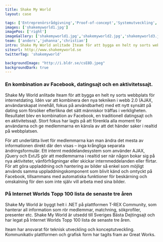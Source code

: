 ```yaml
---
title: Shake My World
layout: case

tags: ['Entreprenörsrådgivning','Proof-of-concept','Systemutveckling','Rådgivning']
images: ['shakemyworld1.jpg']
imagePos: ['right']
imageGallery: ['shakemyworld1.jpg','shakemyworld2.jpg','shakemyworld3.jpg']
team: ['anders','johanna','christian']
intro: Shake My World anlitade Iteam för att bygga en helt ny sorts webbplats för internetdating.
siteurl: http://www.shakemyworld.se
twitterTag: 'shakemyworld'

backgroundImage: "http://i.bldr.se/csE8D.jpeg"
backgroundDark: true
---
```


### En kombination av Facebook, datingsajt och en aktivitetssajt.
Shake My World anlitade Iteam för att bygga en helt ny sorts webbplats för internetdating. Idén var att kombinera den nya tekniken i webb 2.0 (AJAX, användarskapat innehåll, fokus på användbarhet) med ett nytt synsätt på dating som försöker efterlikna det sätt människor träffas i verkligheten. Resultatet blev en kombination av Facebook, en traditionell datingsajt och en aktivitetssajt. Stort fokus har lagts på att förenkla alla moment för användarna och ge medlemmarna en känsla av att det händer saker i realtid på webbplatsen.

För att underlätta livet för medlemmarna kan man ändra det mesta av informationen direkt där den visas – inga krångliga separata ändringsformulär. Ett internt meddelandesystem som använder AJAX, jQuery och ExtJS gör att medlemmarna i realtid ser när någon bokar sig på nya aktiviteter, vänförfrågningar eller skickar internmeddelanden eller flirtar. För att göra uppladdning och hantering av bilder så enkel som möjligt används samma uppladdningskomponent som blivit känd och omtyckt på Facebook, tillsammans med automatiska funktioner för beskärning och omskalning för den som inte själv vill arbeta med sina bilder.

### På Internet Worlds Topp 100 lista de senaste tre åren
Shake My World är byggt helt i .NET på plattformen T-REX Community, som hanterar all information som rör medlemmar, matchning, sökprofiler, presenter etc. Shake My World är utsedd till Sveriges Bästa Dejtingsajt och har legat på Internet Worlds Topp 100 lista de senaste tre åren.

Iteam har ansvarat för teknisk utveckling och konceptutveckling. Kommunikativ plattformen och grafisk form har tagits fram av Great Works.

